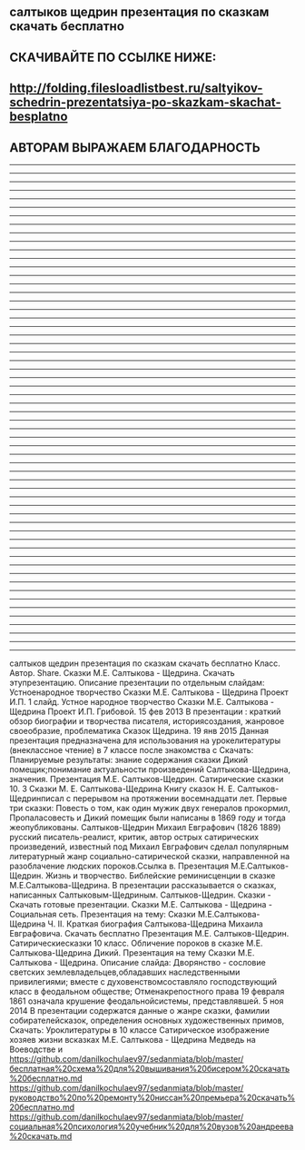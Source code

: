 салтыков щедрин презентация по сказкам скачать бесплатно
--------------------------------------------------
СКАЧИВАЙТЕ ПО ССЫЛКЕ НИЖЕ:
--------------------------------------------------
http://folding.filesloadlistbest.ru/saltyikov-schedrin-prezentatsiya-po-skazkam-skachat-besplatno
--------------------------------------------------
АВТОРАМ ВЫРАЖАЕМ БЛАГОДАРНОСТЬ
--------------------------------------------------
--------------------------------------------------
--------------------------------------------------
--------------------------------------------------
--------------------------------------------------
--------------------------------------------------
--------------------------------------------------
--------------------------------------------------
--------------------------------------------------
--------------------------------------------------
--------------------------------------------------
--------------------------------------------------
--------------------------------------------------
--------------------------------------------------
--------------------------------------------------
--------------------------------------------------
--------------------------------------------------
--------------------------------------------------
--------------------------------------------------
--------------------------------------------------
--------------------------------------------------
--------------------------------------------------
--------------------------------------------------
--------------------------------------------------
--------------------------------------------------
--------------------------------------------------
--------------------------------------------------
--------------------------------------------------
--------------------------------------------------
--------------------------------------------------
--------------------------------------------------
--------------------------------------------------
--------------------------------------------------
--------------------------------------------------
--------------------------------------------------
--------------------------------------------------
--------------------------------------------------
--------------------------------------------------
--------------------------------------------------
--------------------------------------------------
--------------------------------------------------
--------------------------------------------------
--------------------------------------------------
--------------------------------------------------
--------------------------------------------------
--------------------------------------------------
--------------------------------------------------
--------------------------------------------------
--------------------------------------------------
--------------------------------------------------
--------------------------------------------------
--------------------------------------------------
--------------------------------------------------
--------------------------------------------------
--------------------------------------------------
--------------------------------------------------
--------------------------------------------------
--------------------------------------------------
--------------------------------------------------
салтыков щедрин презентация по сказкам скачать бесплатно Класс. Автор. Share. Сказки М.Е. Салтыкова - Щедрина. Скачать этупрезентацию. Описание презентации по отдельным слайдам: Устноенародное творчество Сказки М.Е. Салтыкова - Щедрина Проект И.П. 1 слайд. Устное народное творчество Сказки М.Е. Салтыкова - Щедрина Проект И.П. Грибовой. 15 фев 2013  В презентации : краткий обзор биографии и творчества писателя, историясоздания, жанровое своеобразие, проблематика Сказок Щедрина. 19 янв 2015  Данная презентация предназначена для использования на урокелитературы (внеклассное чтение) в 7 классе после знакомства с  Скачать: Планируемые результаты: знание содержания сказки Дикий помещик;понимание актуальности произведений Салтыкова-Щедрина, значения. Презентация М.Е. Салтыков-Щедрин. Сатирические сказки 10. 3 Сказки М. Е. Салтыкова-Щедрина Книгу сказок Н. Е. Салтыков-Щедринписал с перерывом на протяжении восемнадцати лет. Первые три сказки: Повесть о том, как один мужик двух генералов прокормил, Пропаласовесть и Дикий помещик  были написаны в 1869 году и тогда жеопубликованы. Салтыков-Щедрин Михаил Евграфович (1826  1889)  русский писатель-реалист, критик, автор острых сатирических произведений, известный под Михаил Евграфович сделал популярным литературный жанр социально-сатирической сказки, направленной на разоблачение людских пороков.Ссылка в. Презентация М.Е.Салтыков-Щедрин. Жизнь и творчество. Библейские реминисценции в сказке М.Е.Салтыкова-Щедрина. В презентации рассказывается о сказках, написанных Салтыковым-Щедриным.
Салтыков-Щедрин. Сказки - Скачать готовые презентации. Сказки М.Е. Салтыкова - Щедрина - Социальная сеть. Презентация на тему: Сказки М.Е.Салтыкова-Щедрина Ч. II. Краткая биография Салтыкова-Щедрина Михаила Евграфовича. Скачать бесплатно Презентация М.Е. Салтыков-Щедрин. Сатирическиесказки 10 класс. Обличение пороков в сказке М.Е. Салтыкова-Щедрина Дикий. Презентация на тему Сказки М.Е. Салтыкова - Щедрина. Описание слайда: Дворянство - сословие светских землевладельцев,обладавших наследственными привилегиями; вместе с духовенствомсоставляло господствующий класс в феодальном обществе; Отменакрепостного права 19 февраля 1861 означала крушение феодальнойсистемы, представлявшей. 5 ноя 2014  В презентации содержатся данные о жанре сказки, фамилии собирателейсказок, определения основных художественных примов,  Скачать:  Уроклитературы в 10 классе Сатирическое изображение хозяев жизни всказках М.Е. Салтыкова - Щедрина Медведь на Воеводстве и
https://github.com/danilkochulaev97/sedanmiata/blob/master/бесплатная%20схема%20для%20вышивания%20бисером%20скачать%20бесплатно.md
https://github.com/danilkochulaev97/sedanmiata/blob/master/руководство%20по%20ремонту%20ниссан%20премьера%20скачать%20бесплатно.md
https://github.com/danilkochulaev97/sedanmiata/blob/master/социальная%20психология%20учебник%20для%20вузов%20андреева%20скачать.md